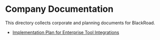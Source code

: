 # Company Documentation

This directory collects corporate and planning documents for BlackRoad.

- [Implementation Plan for Enterprise Tool Integrations](implementation-plan.md)
